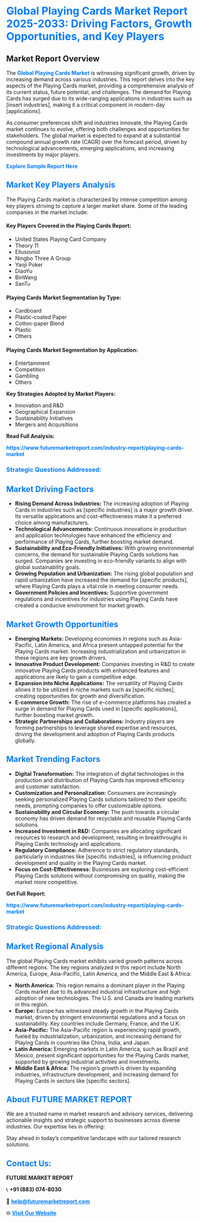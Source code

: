 <h1 style="color: #007BFF;">Global Playing Cards Market Report 2025-2033: Driving Factors, Growth Opportunities, and Key Players</h1>

<section id="overview">
<h2>Market Report Overview</h2>
<p>The <a href="https://www.futuremarketreport.com/industry-report/playing-cards-market" style="color: #007BFF; text-decoration: none;"><strong>Global Playing Cards Market</strong></a> is witnessing significant growth, driven by increasing demand across various industries. This report delves into the key aspects of the Playing Cards market, providing a comprehensive analysis of its current status, future potential, and challenges. The demand for Playing Cards has surged due to its wide-ranging applications in industries such as [insert industries], making it a critical component in modern-day [applications].</p>
<p>As consumer preferences shift and industries innovate, the Playing Cards market continues to evolve, offering both challenges and opportunities for stakeholders. The global market is expected to expand at a substantial compound annual growth rate (CAGR) over the forecast period, driven by technological advancements, emerging applications, and increasing investments by major players.</p>
</section>

<section id="overview">
<p><a href="https://www.futuremarketreport.com/request-sample/reportId=107514" style="color: #007BFF; text-decoration: none;"><strong>Explore Sample Report Here</strong></a></p>
</section>

<section id="key-players">
<h2 style="color: #007BFF;">Market Key Players Analysis</h2>
<p>The Playing Cards market is characterized by intense competition among key players striving to capture a larger market share. Some of the leading companies in the market include:</p>
<h4>Key Players Covered in the Playing Cards Report:</h4>
<ul><li>United States Playing Card Company</li><li>Theory 11</li><li>Ellusionist</li><li>Ningbo Three A Group</li><li>Yaoji Poker</li><li>DiaoYu</li><li>BinWang</li><li>SanTu</li></ul>
<h4>Playing Cards Market Segmentation by Type:</h4>
<ul><li>Cardboard</li><li>Plastic-coated Paper</li><li>Cotton-paper Blend</li><li>Plastic</li><li>Others</li></ul>

<h4>Playing Cards Market Segmentation by Application:</h4>
<ul><li>Entertainment</li><li>Competition</li><li>Gambling</li><li>Others</li></ul>
<p><strong>Key Strategies Adopted by Market Players:</strong></p>
<ul>
<li>Innovation and R&D</li>
<li>Geographical Expansion</li>
<li>Sustainability Initiatives</li>
<li>Mergers and Acquisitions</li>
</ul>
</section>

<section>
<p><strong>Read Full Analysis: </strong></p><a href="https://www.futuremarketreport.com/industry-report/playing-cards-market" style="color: #007BFF; text-decoration: none;"><strong>https://www.futuremarketreport.com/industry-report/playing-cards-market</strong></a>
<h3 style="color: #007BFF;">Strategic Questions Addressed:</h3>
</section>

<section id="driving-factors">
<h2 style="color: #007BFF;">Market Driving Factors</h2>
<ul>
<li><strong>Rising Demand Across Industries:</strong> The increasing adoption of Playing Cards in industries such as [specific industries] is a major growth driver. Its versatile applications and cost-effectiveness make it a preferred choice among manufacturers.</li>
<li><strong>Technological Advancements:</strong> Continuous innovations in production and application technologies have enhanced the efficiency and performance of Playing Cards, further boosting market demand.</li>
<li><strong>Sustainability and Eco-Friendly Initiatives:</strong> With growing environmental concerns, the demand for sustainable Playing Cards solutions has surged. Companies are investing in eco-friendly variants to align with global sustainability goals.</li>
<li><strong>Growing Population and Urbanization:</strong> The rising global population and rapid urbanization have increased the demand for [specific products], where Playing Cards plays a vital role in meeting consumer needs.</li>
<li><strong>Government Policies and Incentives:</strong> Supportive government regulations and incentives for industries using Playing Cards have created a conducive environment for market growth.</li>
</ul>
</section>

<section id="growth-opportunities">
<h2 style="color: #007BFF;">Market Growth Opportunities</h2>
<ul>
<li><strong>Emerging Markets:</strong> Developing economies in regions such as Asia-Pacific, Latin America, and Africa present untapped potential for the Playing Cards market. Increasing industrialization and urbanization in these regions are key growth drivers.</li>
<li><strong>Innovative Product Development:</strong> Companies investing in R&D to create innovative Playing Cards products with enhanced features and applications are likely to gain a competitive edge.</li>
<li><strong>Expansion into Niche Applications:</strong> The versatility of Playing Cards allows it to be utilized in niche markets such as [specific niches], creating opportunities for growth and diversification.</li>
<li><strong>E-commerce Growth:</strong> The rise of e-commerce platforms has created a surge in demand for Playing Cards used in [specific applications], further boosting market growth.</li>
<li><strong>Strategic Partnerships and Collaborations:</strong> Industry players are forming partnerships to leverage shared expertise and resources, driving the development and adoption of Playing Cards products globally.</li>
</ul>
</section>

<section id="trending-factors">
<h2 style="color: #007BFF;">Market Trending Factors</h2>
<ul>
<li><strong>Digital Transformation:</strong> The integration of digital technologies in the production and distribution of Playing Cards has improved efficiency and customer satisfaction.</li>
<li><strong>Customization and Personalization:</strong> Consumers are increasingly seeking personalized Playing Cards solutions tailored to their specific needs, prompting companies to offer customizable options.</li>
<li><strong>Sustainability and Circular Economy:</strong> The push towards a circular economy has driven demand for recyclable and reusable Playing Cards solutions.</li>
<li><strong>Increased Investment in R&D:</strong> Companies are allocating significant resources to research and development, resulting in breakthroughs in Playing Cards technology and applications.</li>
<li><strong>Regulatory Compliance:</strong> Adherence to strict regulatory standards, particularly in industries like [specific industries], is influencing product development and quality in the Playing Cards market.</li>
<li><strong>Focus on Cost-Effectiveness:</strong> Businesses are exploring cost-efficient Playing Cards solutions without compromising on quality, making the market more competitive.</li>
</ul>
</section>

<section>
<p><strong>Get Full Report: </strong></p><a href="https://www.futuremarketreport.com/industry-report/playing-cards-market" style="color: #007BFF; text-decoration: none;"><strong>https://www.futuremarketreport.com/industry-report/playing-cards-market</strong></a>
<h3 style="color: #007BFF;">Strategic Questions Addressed:</h3>
</section>


<section id="regional-analysis">
<h2 style="color: #007BFF;">Market Regional Analysis</h2>
<p>The global Playing Cards market exhibits varied growth patterns across different regions. The key regions analyzed in this report include North America, Europe, Asia-Pacific, Latin America, and the Middle East & Africa:</p>
<ul>
<li><strong>North America:</strong> This region remains a dominant player in the Playing Cards market due to its advanced industrial infrastructure and high adoption of new technologies. The U.S. and Canada are leading markets in this region.</li>
<li><strong>Europe:</strong> Europe has witnessed steady growth in the Playing Cards market, driven by stringent environmental regulations and a focus on sustainability. Key countries include Germany, France, and the U.K.</li>
<li><strong>Asia-Pacific:</strong> The Asia-Pacific region is experiencing rapid growth, fueled by industrialization, urbanization, and increasing demand for Playing Cards in countries like China, India, and Japan.</li>
<li><strong>Latin America:</strong> Emerging markets in Latin America, such as Brazil and Mexico, present significant opportunities for the Playing Cards market, supported by growing industrial activities and investments.</li>
<li><strong>Middle East & Africa:</strong> The region’s growth is driven by expanding industries, infrastructure development, and increasing demand for Playing Cards in sectors like [specific sectors].</li>
</ul>
</section>

<footer>
<h2 style="color: #007BFF;">About FUTURE MARKET REPORT</h2>
<p>We are a trusted name in market research and advisory services, delivering actionable insights and strategic support to businesses across diverse industries. Our expertise lies in offering:</p>

<p>Stay ahead in today’s competitive landscape with our tailored research solutions.</p>

<h2 style="color: #007BFF;">Contact Us:</h2>
<p><strong>FUTURE MARKET REPORT</strong></p>
<p>📞 <strong>+91 (883) 074-8030</strong></p>
<p>📧 <strong><a href="mailto:help@futuremarketreport.com" style="color: #007BFF;">help@futuremarketreport.com</a></strong></p>
<p>🌐 <strong><a href="https://www.futuremarketreport.com/" style="color: #007BFF;">Visit Our Website</a></strong></p>
</footer>